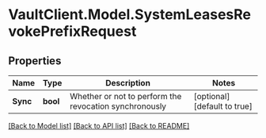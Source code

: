 # VaultClient.Model.SystemLeasesRevokePrefixRequest

## Properties

Name | Type | Description | Notes
------------ | ------------- | ------------- | -------------
**Sync** | **bool** | Whether or not to perform the revocation synchronously | [optional] [default to true]

[[Back to Model list]](../README.md#documentation-for-models) [[Back to API list]](../README.md#documentation-for-api-endpoints) [[Back to README]](../README.md)

